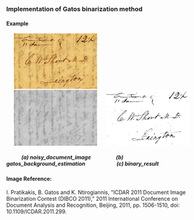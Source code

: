 ### Implementation of Gatos binarization method

#### Example
<p float="left">
<img   src="images/image.jpg"  hspace="20" width="220" >  
<img   src="images/gatos_background_estimation.jpg"  hspace="20" width="220">   
<img   src="images/gatos_binary.jpg" width="220">   
<p/>

##### &nbsp;&nbsp;&nbsp;&nbsp;&nbsp;&nbsp;&nbsp;&nbsp;&nbsp;&nbsp;&nbsp; (a) noisy_document_image &nbsp;&nbsp;&nbsp;&nbsp;&nbsp;&nbsp;&nbsp;&nbsp;&nbsp;&nbsp;&nbsp;&nbsp;&nbsp;&nbsp;&nbsp;&nbsp;&nbsp;&nbsp; (b) gatos_background_estimation &nbsp;&nbsp;&nbsp;&nbsp;&nbsp;&nbsp;&nbsp;&nbsp;&nbsp;&nbsp;&nbsp;&nbsp;&nbsp;&nbsp;&nbsp;&nbsp;&nbsp;&nbsp;&nbsp;&nbsp;&nbsp;&nbsp;&nbsp; (c) binary_result

#### Image Reference:

I. Pratikakis, B. Gatos and K. Ntirogiannis, "ICDAR 2011 Document Image Binarization Contest (DIBCO 2011)," 2011 International Conference on Document Analysis and Recognition, Beijing, 2011, pp. 1506-1510, doi: 10.1109/ICDAR.2011.299.


